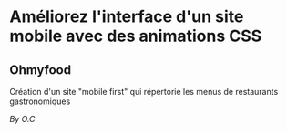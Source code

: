 # Améliorez l'interface d'un site mobile avec des animations CSS

## Ohmyfood

Création d'un site "mobile first" qui répertorie les menus de restaurants gastronomiques

_By O.C_